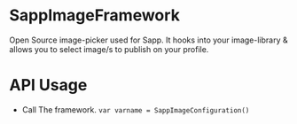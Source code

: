 # SappImageFramework
Open Source image-picker used for Sapp. 
It hooks into your image-library & allows you to select image/s to publish on your profile.

# API Usage
- Call The framework.
``` var varname = SappImageConfiguration() ```

